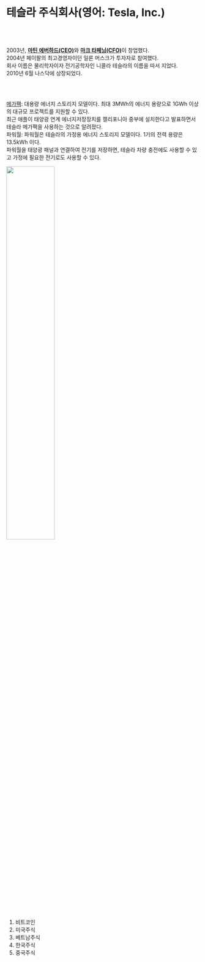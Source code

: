 <!DOCTYPE html>
<head>
<title>Tesla's History</title>
<meta charset="utf-8">
</head>
<body>
<h1>테슬라 주식회사(영어: Tesla, Inc.)</h1>
<p style="margin-top:70px;">2003년, <u><strong>마틴 에버하드(CEO)</strong></u>와 <u><strong>마크 타페닝(CFO)</strong></u>이 창업했다.
<br>2004년 페이팔의 최고경영자이던 일론 머스크가 투자자로 참여했다.
<br>회사 이름은 물리학자이자 전기공학자인 니콜라 테슬라의 이름을 따서 지었다. <BR>2010년 6월 나스닥에 상장되었다.</p>
<p style="margin-top:60px;"><a href="https://www.w3.org/TR/html5/"target="_blank"title="메가팩에 대한 내용">메가팩</a>: 대용량 에너지 스토리지 모델이다. 최대 3MWh의 에너지 용량으로 1GWh 이상의 대규모 프로젝트를 지원할 수 있다.
<br>최근 애플이 태양광 연계 에너지저장장치를 캘리포니아 중부에 설치한다고 발표하면서 테슬라 메가팩을 사용하는 것으로 알려졌다.
<br>파워월: 파워월은 테슬라의 가정용 에너지 스토리지 모델이다. 1기의 전력 용량은 13.5kWh 이다.
<br>파워월을 태양광 패널과 연결하여 전기를 저장하면, 테슬라 차량 충전에도 사용할 수 있고 가정에 필요한 전기로도 사용할 수 있다.</p>
<img src="https://s3-ap-northeast-2.amazonaws.com/opentutorials-user-file/module/3135/7648.png"width="50%">
<ol>
<li>비트코인</li>
<li>미국주식</li>
<li>베트남주식</li>
<li>한국주식</li>
<li>중국주식</li>
</ol>
</body>
